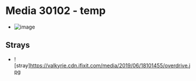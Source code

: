 # Media 30102 - temp

- ![image](https://valkyrie.cdn.ifixit.com/media/2019/06/18101455/temp.jpg)

## Strays
- ![stray]https://valkyrie.cdn.ifixit.com/media/2019/06/18101455/overdrive.jpg